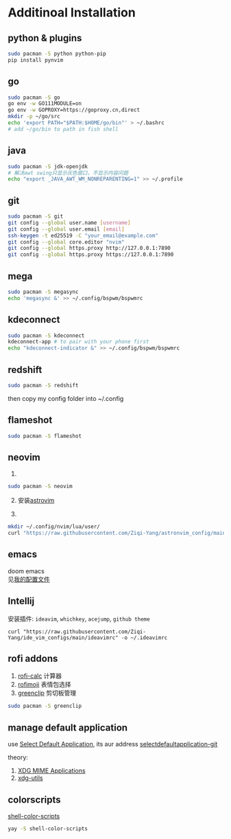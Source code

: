 # Additinoal Installation

## python & plugins

```bash
sudo pacman -S python python-pip
pip install pynvim
```

## go

```bash
sudo pacman -S go
go env -w GO111MODULE=on
go env -w GOPROXY=https://goproxy.cn,direct
mkdir -p ~/go/src
echo 'export PATH="$PATH:$HOME/go/bin"' > ~/.bashrc
# add ~/go/bin to path in fish shell
```

## java

```bash
sudo pacman -S jdk-openjdk
# 解决awt swing只显示灰色窗口，不显示内容问题
echo "export _JAVA_AWT_WM_NONREPARENTING=1" >> ~/.profile
```


## git

```bash
sudo pacman -S git
git config --global user.name [username]
git config --global user.email [email]
ssh-keygen -t ed25519 -C "your_email@example.com"
git config --global core.editor "nvim"
git config --global https.proxy http://127.0.0.1:7890
git config --global https.proxy https://127.0.0.1:7890
```

## mega

```bash
sudo pacman -S megasync
echo 'megasync &' >> ~/.config/bspwm/bspwmrc
```

## kdeconnect

```bash
sudo pacman -S kdeconnect
kdeconnect-app # to pair with your phone first
echo "kdeconnect-indicator &" >> ~/.config/bspwm/bspwmrc
```

## redshift

```bash
sudo pacman -S redshift
```
then copy my config folder into ~/.config

## flameshot

```bash
sudo pacman -S flameshot
```

## neovim

1. 
```bash
sudo pacman -S neovim
```

2. 安装[astrovim](https://astronvim.github.io/)  

3.
```bash
mkdir ~/.config/nvim/lua/user/
curl "https://raw.githubusercontent.com/Ziqi-Yang/astronvim_config/main/init.lua" -o ~/.config/nvim/lua/user/init.lua
```

## emacs
doom emacs  
见[我的配置文件](https://github.com/Ziqi-Yang/.doom.d)  


## Intellij

安装插件: `ideavim`, `whichkey`, `acejump`, `github theme`

```shell
curl "https://raw.githubusercontent.com/Ziqi-Yang/ide_vim_configs/main/ideavimrc" -o ~/.ideavimrc
```

## rofi addons

1. [rofi-calc](https://github.com/svenstaro/rofi-calc) 计算器
2. [rofimoji](https://github.com/fdw/rofimoji) 表情包选择
3. [greenclip](https://github.com/erebe/greenclip) 剪切板管理
```bash
sudo pacman -S greenclip
```

## manage default application
use [Select Default Application](https://github.com/sandsmark/selectdefaultapplication), its aur address [selectdefaultapplication-git](https://aur.archlinux.org/packages/selectdefaultapplication-git)

theory:
1. [XDG MIME Applications](https://wiki.archlinux.org/title/XDG_MIME_Applications)
2. [xdg-utils](https://wiki.archlinux.org/title/Xdg-utils)

## colorscripts

[shell-color-scripts](https://gitlab.com/dwt1/shell-color-scripts)

```bash
yay -S shell-color-scripts
```
